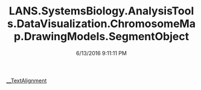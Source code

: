 ﻿---
title: LANS.SystemsBiology.AnalysisTools.DataVisualization.ChromosomeMap.DrawingModels.SegmentObject
date: 6/13/2016 9:11:11 PM
---

[__TextAlignment](T-LANS.SystemsBiology.AnalysisTools.DataVisualization.ChromosomeMap.DrawingModels.SegmentObject.__TextAlignment.html)
